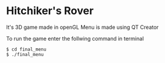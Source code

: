Hitchiker's Rover
===========

It's 3D game made in openGL
Menu is made using QT Creator


To run the game enter the follwing command in terminal

	$ cd final_menu
	$ ./final_menu